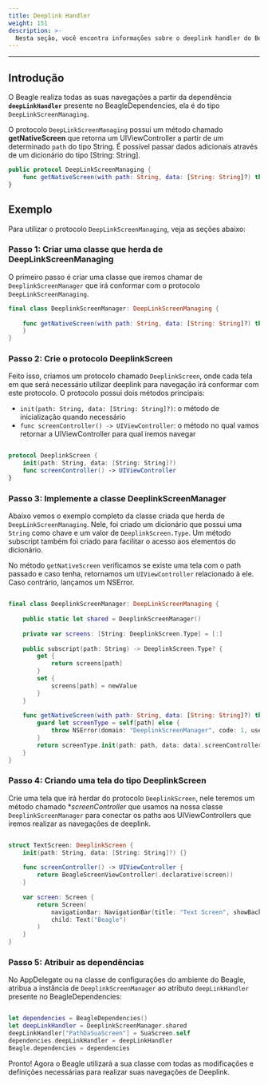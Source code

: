 ```yaml
---
title: Deeplink Handler
weight: 151
description: >-
  Nesta seção, você encontra informações sobre o deeplink handler do Beagle no iOS.
---
```


---

## Introdução

O Beagle realiza todas as suas navegações a partir da dependência **`deepLinkHandler`** presente no BeagleDependencies, ela é do tipo `DeepLinkScreenManaging`.

O protocolo `DeepLinkScreenManaging` possui um método chamado **getNativeScreen** que retorna um UIViewController a partir de um determinado `path` do tipo String. É possível passar dados adicionais através de um dicionário do tipo [String: String].

```swift
public protocol DeepLinkScreenManaging {
    func getNativeScreen(with path: String, data: [String: String]?) throws -> UIViewController
}
```

## **Exemplo**

Para utilizar o protocolo `DeepLinkScreenManaging`, veja as seções abaixo: 

### **Passo 1: Criar uma classe que herda de DeepLinkScreenManaging**

O primeiro passo é criar uma classe que iremos chamar de `DeeplinkScreenManager` que irá conformar com o protocolo `DeepLinkScreenManaging`.

```swift
final class DeeplinkScreenManager: DeepLinkScreenManaging {
    
    func getNativeScreen(with path: String, data: [String: String]?) throws -> UIViewController {
    }
}
```

### **Passo 2: Crie o protocolo DeeplinkScreen**

Feito isso, criamos um protocolo chamado `DeeplinkScreen`, onde cada tela em que será necessário utilizar deeplink para navegação irá conformar com este protocolo.
O protocolo possui dois métodos principais:

- `init(path: String, data: [String: String]?)`: o método de inicialização quando necessário
- `func screenController() -> UIViewController`: o método no qual vamos retornar a UIViewController para qual iremos navegar

```swift

protocol DeeplinkScreen {
    init(path: String, data: [String: String]?)
    func screenController() -> UIViewController
}
```

### **Passo 3: Implemente a classe DeeplinkScreenManager**

Abaixo vemos o exemplo completo da classe criada que herda de `DeepLinkScreenManaging`. Nele, foi criado um dicionário que possui uma `String` como chave e um valor de `DeeplinkScreen.Type`. Um método subscript também foi criado para facilitar o acesso aos elementos do dicionário.

No método `getNativeScreen` verificamos se existe uma tela com o path passado e caso tenha, retornamos um `UIViewController` relacionado à ele. Caso contrário, lançamos um NSError.

```swift

final class DeeplinkScreenManager: DeepLinkScreenManaging {
    
    public static let shared = DeeplinkScreenManager()
    
    private var screens: [String: DeeplinkScreen.Type] = [:]
    
    public subscript(path: String) -> DeeplinkScreen.Type? {
        get {
            return screens[path]
        }
        set {
            screens[path] = newValue
        }
    }
    
    func getNativeScreen(with path: String, data: [String: String]?) throws -> UIViewController {
        guard let screenType = self[path] else {
            throw NSError(domain: "DeeplinkScreenManager", code: 1, userInfo: nil)
        }
        return screenType.init(path: path, data: data).screenController()
    }
}

```

### **Passo 4: Criando uma tela do tipo DeeplinkScreen**

Crie uma tela que irá herdar do protocolo `DeeplinkScreen`, nele teremos um método chamado **screenController* que usamos na nossa classe `DeeplinkScreenManager` para conectar os paths aos UIViewControllers que iremos realizar as navegações de deeplink.

```swift

struct TextScreen: DeeplinkScreen {
    init(path: String, data: [String: String]?) {}
    
    func screenController() -> UIViewController {
        return BeagleScreenViewController(.declarative(screen))
    }
    
    var screen: Screen {
        return Screen(
            navigationBar: NavigationBar(title: "Text Screen", showBackButton: true),
            child: Text("Beagle")
        )
    }
}

```

### **Passo 5: Atribuir as dependências**

No AppDelegate ou na classe de configurações do ambiente do Beagle, atribua a instância de `DeeplinkScreenManager` ao atributo `deepLinkHandler` presente no BeagleDependencies:

```swift

let dependencies = BeagleDependencies()
let deepLinkHandler = DeeplinkScreenManager.shared
deepLinkHandler["PathDaSuaScreen"] = SuaScreen.self
dependencies.deepLinkHandler = deepLinkHandler
Beagle.dependencies = dependencies

```

Pronto! Agora o Beagle utilizará a sua classe com todas as modificações e definições necessárias para realizar suas navegações de Deeplink.
